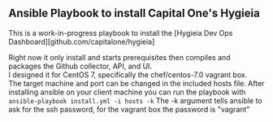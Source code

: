## Ansible Playbook to install Capital One's Hygieia

This is a work-in-progress playbook to install the [Hygieia Dev Ops Dashboard][github.com/capitalone/hygieia]

Right now it only install and starts prerequisites then compiles and packages the Github collector, API, and UI.  
I designed it for CentOS 7, specifically the chef/centos-7.0 vagrant box.  
The target machine and port can be changed in the included hosts file.
After installing ansible on your client machine you can run the playbook with
```ansible-playbook install.yml -i hosts -k```
The -k argument tells ansible to ask for the ssh password, for the vagrant box the password is "vagrant"
